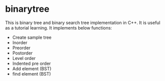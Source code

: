 # binarytree
This is binary tree and binary search tree implementation in C++. It is useful as a tutorial learning. It implements below functions:

- Create sample tree
- Inorder
- Preorder
- Postorder
- Level order
- Indented pre order
- Add element (BST)
- find element (BST)

